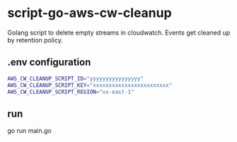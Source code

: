 # script-go-aws-cw-cleanup

Golang script to delete empty streams in cloudwatch. Events get cleaned up by retention policy.

## .env configuration

``` bash
AWS_CW_CLEANUP_SCRIPT_ID="yyyyyyyyyyyyyyyy"
AWS_CW_CLEANUP_SCRIPT_KEY="xxxxxxxxxxxxxxxxxxxxxxxx"
AWS_CW_CLEANUP_SCRIPT_REGION="us-east-1"
```

## run

go run main.go